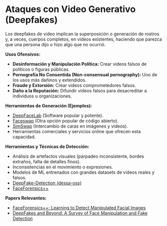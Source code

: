 # Ataques con Video Generativo (Deepfakes)

Los deepfakes de video implican la superposición o generación de rostros y, a veces, cuerpos completos, en videos existentes, haciendo que parezca que una persona dijo o hizo algo que no ocurrió.

**Usos Ofensivos:**

*   **Desinformación y Manipulación Política:** Crear videos falsos de políticos o figuras públicas.
*   **Pornografía No Consentida (Non-consensual pornography):** Uno de los usos más dañinos y extendidos.
*   **Fraude y Extorsión:** Crear videos comprometedores falsos.
*   **Daño a la Reputación:** Difundir videos falsos para desacreditar a individuos u organizaciones.

**Herramientas de Generación (Ejemplos):**

*   [DeepFaceLab](https://github.com/iperov/DeepFaceLab) (Software popular y potente).
*   [Faceswap](https://github.com/deepfakes/faceswap) (Otra opción popular de código abierto).
*   [SimSwap](https://github.com/neuralchen/SimSwap) (Intercambio de caras en imágenes y videos).
*   Herramientas comerciales y servicios online que ofrecen esta capacidad.

**Herramientas y Técnicas de Detección:**

*   Análisis de artefactos visuales (parpadeo inconsistente, bordes extraños, falta de detalles finos).
*   Inconsistencias en el movimiento o expresiones.
*   Modelos de ML entrenados con grandes datasets de videos reales y falsos.
*   [DeepFake-Detection (dessa-oss)](https://github.com/dessa-oss/DeepFake-Detection)
*   [FaceForensics++](https://github.com/ondyari/FaceForensics)

**Papers Relevantes:**

*   [FaceForensics++: Learning to Detect Manipulated Facial Images](https://arxiv.org/abs/1901.08971)
*   [DeepFakes and Beyond: A Survey of Face Manipulation and Fake Detection](https://arxiv.org/abs/2001.00179)
